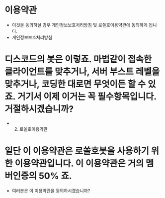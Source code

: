 # 이용약관
- 이것을 동의하실 경우 개인정보보호처리방침 및 로쏠호이용약관에 동의하게 됩니다.
- 개인정보보호처리방침
# 디스코드의 봇은 이렇죠. 마법같이 접속한 클라이언트를 맞추거나, 서버 부스트 레벨을 맞추거나, 코딩한 대로면 무엇이든 할 수 있죠. 거기서 이제 이거는 꼭 필수항목입니다. 거절하시겠습니까?
- 2. 로쏠호이용약관
# 일단 이 이용약관은 로쏠호봇을 사용하기 위한 이용약관입니다. 이 이용약관은 거의 멤버인증의 50% 죠.

- 여러분은 이 이용약관을 동의하시겠습니까?
